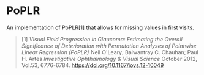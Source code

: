 # PoPLR

An implementation of PoPLR[1] that allows for missing 
values in first visits.

> [1] *Visual Field Progression in Glaucoma: Estimating the Overall Significance of Deterioration with Permutation Analyses of Pointwise Linear Regression (PoPLR)*
> Neil O'Leary; Balwantray C. Chauhan; Paul H. Artes
> *Investigative Ophthalmology & Visual Science*
> October 2012, Vol.53, 6776-6784. https://doi.org/10.1167/iovs.12-10049
